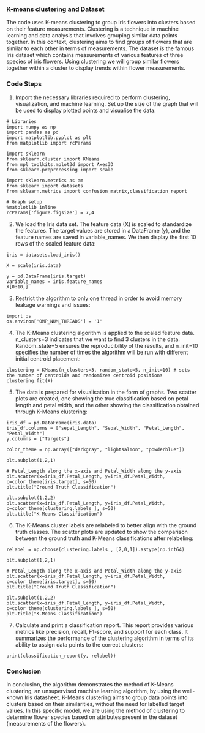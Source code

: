 ### K-means clustering and Dataset
The code uses K-means clustering to group iris flowers into clusters based on their feature measurements. Clustering is a technique in machine learning and data analysis that involves grouping similar data points together. In this context, clustering aims to find groups of flowers that are similar to each other in terms of measurements. The dataset is the famous Iris dataset which contains measurements of various features of three species of iris flowers. Using clustering we will group similar flowers together within a cluster to display trends within flower measurements.

### Code Steps
1. Import the necessary libraries required to perform clustering, visualization, and machine learning. Set up the size of the graph that will be used to display plotted points and visualise the data:
```
# Libraries
import numpy as np
import pandas as pd
import matplotlib.pyplot as plt
from matplotlib import rcParams

import sklearn
from sklearn.cluster import KMeans
from mpl_toolkits.mplot3d import Axes3D
from sklearn.preprocessing import scale

import sklearn.metrics as am
from sklearn import datasets
from sklearn.metrics import confusion_matrix,classification_report
     
# Graph setup
%matplotlib inline
rcParams['figure.figsize'] = 7,4
```
2. We load the Iris data set. The feature data (X) is scaled to standardize the features. The target values are stored in a DataFrame (y), and the feature names are saved in variable_names. We then display the first 10 rows of the scaled feature data:
```
iris = datasets.load_iris()

X = scale(iris.data)

y = pd.DataFrame(iris.target)
variable_names = iris.feature_names
X[0:10,]
```
3. Restrict the algorithm to only one thread in order to avoid memory leakage warnings and issues:
```
import os
os.environ['OMP_NUM_THREADS'] = '1'
```
4. The K-Means clustering algorithm is applied to the scaled feature data. n_clusters=3 indicates that we want to find 3 clusters in the data. Random_state=5 ensures the reproducibility of the results, and n_init=10 specifies the number of times the algorithm will be run with different initial centroid placement:
```
clustering = KMeans(n_clusters=3, random_state=5, n_init=10) # sets the number of centroids and randomizes centroid positions
clustering.fit(X)
```
5. The data is prepared for visualisation in the form of graphs. Two scatter plots are created, one showing the true classification based on petal length and petal width, and the other showing the classification obtained through K-Means clustering:
```
iris_df = pd.DataFrame(iris.data)
iris_df.columns = ["sepal_Length", "Sepal_Width", "Petal_Length", "Petal_Width"]
y.columns = ["Targets"]

color_theme = np.array(["darkgray", "lightsalmon", "powderblue"])

plt.subplot(1,2,1)

# Petal_Length along the x-axis and Petal_Width along the y-axis
plt.scatter(x=iris_df.Petal_Length, y=iris_df.Petal_Width, c=color_theme[iris.target], s=50)
plt.title("Ground Truth Classification")

plt.subplot(1,2,2)
plt.scatter(x=iris_df.Petal_Length, y=iris_df.Petal_Width, c=color_theme[clustering.labels_], s=50)
plt.title("K-Means Classification")
```
6. The K-Means cluster labels are relabeled to better align with the ground truth classes. The scatter plots are updated to show the comparison between the ground truth and K-Means classifications after relabeling:
```
relabel = np.choose(clustering.labels_, [2,0,1]).astype(np.int64)

plt.subplot(1,2,1)

# Petal_Length along the x-axis and Petal_Width along the y-axis
plt.scatter(x=iris_df.Petal_Length, y=iris_df.Petal_Width, c=color_theme[iris.target], s=50)
plt.title("Ground Truth Classification")

plt.subplot(1,2,2)
plt.scatter(x=iris_df.Petal_Length, y=iris_df.Petal_Width, c=color_theme[clustering.labels_], s=50)
plt.title("K-Means Classification")
```
7. Calculate and print a classification report. This report provides various metrics like precision, recall, F1-score, and support for each class. It summarizes the performance of the clustering algorithm in terms of its ability to assign data points to the correct clusters:
```
print(classification_report(y, relabel))
```

### Conclusion
In conclusion, the algorithm demonstrates the method of K-Means clustering, an unsupervised machine learning algorithm, by using the well-known Iris datasheet. K-Means clustering aims to group data points into clusters based on their similarities, without the need for labelled target values. In this specific model, we are using the method of clustering to determine flower species based on attributes present in the dataset (measurements of the flowers).
